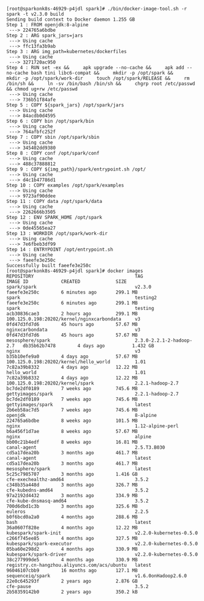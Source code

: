 	[root@sparkonk8s-46929-p4jdl spark]# ./bin/docker-image-tool.sh -r spark -t v2.3.0 build
	Sending build context to Docker daemon 1.255 GB
	Step 1 : FROM openjdk:8-alpine
	 ---> 224765a6bdbe
	Step 2 : ARG spark_jars=jars
	 ---> Using cache
	 ---> ffc13fa3b9ab
	Step 3 : ARG img_path=kubernetes/dockerfiles
	 ---> Using cache
	 ---> 3271720ac950
	Step 4 : RUN set -ex &&     apk upgrade --no-cache &&     apk add --no-cache bash tini libc6-compat &&     mkdir -p /opt/spark &&     mkdir -p /opt/spark/work-dir     touch /opt/spark/RELEASE &&     rm /bin/sh &&     ln -sv /bin/bash /bin/sh &&     chgrp root /etc/passwd && chmod ug+rw /etc/passwd
	 ---> Using cache
	 ---> 736b51f84afe
	Step 5 : COPY ${spark_jars} /opt/spark/jars
	 ---> Using cache
	 ---> 84acdb0d4595
	Step 6 : COPY bin /opt/spark/bin
	 ---> Using cache
	 ---> 764afbfc252f
	Step 7 : COPY sbin /opt/spark/sbin
	 ---> Using cache
	 ---> 345402dd9380
	Step 8 : COPY conf /opt/spark/conf
	 ---> Using cache
	 ---> 488c37888812
	Step 9 : COPY ${img_path}/spark/entrypoint.sh /opt/
	 ---> Using cache
	 ---> d4c1b47786d1
	Step 10 : COPY examples /opt/spark/examples
	 ---> Using cache
	 ---> 9723af90ddee
	Step 11 : COPY data /opt/spark/data
	 ---> Using cache
	 ---> 2262666b3505
	Step 12 : ENV SPARK_HOME /opt/spark
	 ---> Using cache
	 ---> 0de45565ea27
	Step 13 : WORKDIR /opt/spark/work-dir
	 ---> Using cache
	 ---> 7e6fbeb3df99
	Step 14 : ENTRYPOINT /opt/entrypoint.sh
	 ---> Using cache
	 ---> faeefe3e250c
	Successfully built faeefe3e250c
	[root@sparkonk8s-46929-p4jdl spark]# docker images
	REPOSITORY                                     TAG                        IMAGE ID            CREATED             SIZE
	spark/spark                                    v2.3.0                     faeefe3e250c        6 minutes ago       299.1 MB
	spark                                          testing2                   faeefe3e250c        6 minutes ago       299.1 MB
	spark                                          testing                    acb30836cae3        2 hours ago         299.1 MB
	100.125.0.198:20202/kernel/nginxcarbondata     v3                         0fd47d3fd7d6        45 hours ago        57.67 MB
	nginxcarbondata                                v3                         0fd47d3fd7d6        45 hours ago        57.67 MB
	mesosphere/spark                               2.3.0-2.2.1-2-hadoop-2.7   db35b62b7478        4 days ago          1.432 GB
	nginx                                          v3                         b35b10efe9a0        4 days ago          57.67 MB
	100.125.0.198:20202/kernel/hello_world         1.01                       7c82a39b8332        4 days ago          12.22 MB
	hello_world                                    1.01                       7c82a39b8332        4 days ago          12.22 MB
	100.125.0.198:20202/kernel/spark               2.2.1-hadoop-2.7           bc7de2df0189        7 weeks ago         745.6 MB
	gettyimages/spark                              2.2.1-hadoop-2.7           bc7de2df0189        7 weeks ago         745.6 MB
	gettyimages/spark                              latest                     2b6eb58ac7d5        7 weeks ago         745.6 MB
	openjdk                                        8-alpine                   224765a6bdbe        8 weeks ago         101.5 MB
	nginx                                          1.12-alpine-perl           b6a456f1d7ae        8 weeks ago         57.67 MB
	nginx                                          alpine                     bb00c21b4edf        8 weeks ago         16.81 MB
	canal-agent                                    2.5.T3.B030                cd5a17dea20b        3 months ago        461.7 MB
	canal-agent                                    latest                     cd5a17dea20b        3 months ago        461.7 MB
	mesosphere/spark                               latest                     5c25c7985707        3 months ago        1.416 GB
	cfe-exechealthz-amd64                          3.5.2                      c348b35a448d        3 months ago        326.7 MB
	cfe-kubedns-amd64                              3.5.2                      97a2192d4432        3 months ago        334.9 MB
	cfe-kube-dnsmasq-amd64                         3.5.2                      700d6dbd1c3b        3 months ago        325.6 MB
	euleros                                        2.2.5                      b0f6bcd0a2a0        4 months ago        288.6 MB
	bash                                           latest                     36a0607f828e        4 months ago        12.22 MB
	kubespark/spark-init                           v2.2.0-kubernetes-0.5.0    c266f745ee85        4 months ago        327.5 MB
	kubespark/spark-executor                       v2.2.0-kubernetes-0.5.0    05ba60e298d2        4 months ago        330.9 MB
	kubespark/spark-driver                         v2.2.0-kubernetes-0.5.0    38c277999de5        4 months ago        330.9 MB
	registry.cn-hangzhou.aliyuncs.com/acs/ubuntu   latest                     96046107cbb9        16 months ago       127.1 MB
	sequenceiq/spark                               v1.6.0onHadoop2.6.0        22e0c645293f        2 years ago         2.876 GB
	cfe-pause                                      3.5.2                      2b58359142b0        2 years ago         350.2 kB
